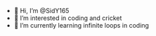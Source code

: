 - 👋 Hi, I’m @SidY165
- 👀 I’m interested in coding and cricket
- 🌱 I’m currently learning infinite loops in coding
<!---
SidY165/SidY165 is a ✨ special ✨ repository because its `README.md` (this file) appears on your GitHub profile.
You can click the Preview link to take a look at your changes.
--->
